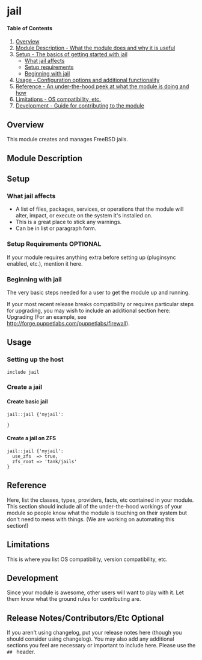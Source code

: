 # jail

#### Table of Contents

1. [Overview](#overview)
2. [Module Description - What the module does and why it is useful](#module-description)
3. [Setup - The basics of getting started with jail](#setup)
    * [What jail affects](#what-jail-affects)
    * [Setup requirements](#setup-requirements)
    * [Beginning with jail](#beginning-with-jail)
4. [Usage - Configuration options and additional functionality](#usage)
5. [Reference - An under-the-hood peek at what the module is doing and how](#reference)
5. [Limitations - OS compatibility, etc.](#limitations)
6. [Development - Guide for contributing to the module](#development)

## Overview

This module creates and manages FreeBSD jails.

## Module Description

## Setup

### What jail affects

* A list of files, packages, services, or operations that the module will alter,
  impact, or execute on the system it's installed on.
* This is a great place to stick any warnings.
* Can be in list or paragraph form.

### Setup Requirements **OPTIONAL**

If your module requires anything extra before setting up (pluginsync enabled,
etc.), mention it here.

### Beginning with jail

The very basic steps needed for a user to get the module up and running.

If your most recent release breaks compatibility or requires particular steps
for upgrading, you may wish to include an additional section here: Upgrading
(For an example, see http://forge.puppetlabs.com/puppetlabs/firewall).

## Usage

### Setting up the host

```
include jail
```

### Create a jail

#### Create basic jail

```
jail::jail {'myjail':

}
```

#### Create a jail on ZFS

```
jail::jail {'myjail':
  use_zfs  => true,
  zfs_root => 'tank/jails'
}
```

## Reference

Here, list the classes, types, providers, facts, etc contained in your module.
This section should include all of the under-the-hood workings of your module so
people know what the module is touching on their system but don't need to mess
with things. (We are working on automating this section!)

## Limitations

This is where you list OS compatibility, version compatibility, etc.

## Development

Since your module is awesome, other users will want to play with it. Let them
know what the ground rules for contributing are.

## Release Notes/Contributors/Etc **Optional**

If you aren't using changelog, put your release notes here (though you should
consider using changelog). You may also add any additional sections you feel are
necessary or important to include here. Please use the `## ` header.
